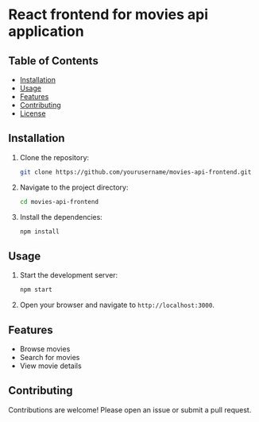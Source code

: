 # React frontend for movies api application

## Table of Contents

- [Installation](#installation)
- [Usage](#usage)
- [Features](#features)
- [Contributing](#contributing)
- [License](#license)

## Installation

1. Clone the repository:
   ```sh
   git clone https://github.com/yourusername/movies-api-frontend.git
   ```
2. Navigate to the project directory:
   ```sh
   cd movies-api-frontend
   ```
3. Install the dependencies:
   ```sh
   npm install
   ```

## Usage

1. Start the development server:
   ```sh
   npm start
   ```
2. Open your browser and navigate to `http://localhost:3000`.

## Features

- Browse movies
- Search for movies
- View movie details

## Contributing

Contributions are welcome! Please open an issue or submit a pull request.
